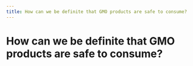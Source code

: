 ```yaml
---
title: How can we be definite that GMO products are safe to consume?
---
```


# How can we be definite that GMO products are safe to consume?
